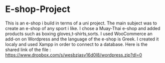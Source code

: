 # E-shop-Project

This is an e-shop i build in terms of a uni project.
The main subject was to create an e-shop of any sport i like. I chose a Muay-Thai e-shop and added products such as boxing gloves,t-shirts,sorts.
I used WooCommerce an add-on on Wordpress and the language of the e-shop is Greek.
I created it localy and used Xampp in order to connect to a database.
Here is the shared link of the file : https://www.dropbox.com/s/wesbzjasv16d0l8/wordpress.zip?dl=0
